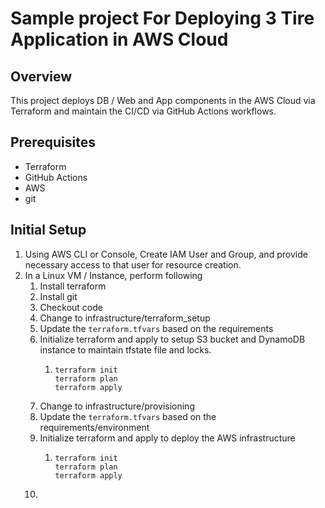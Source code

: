 # Sample project For Deploying 3 Tire Application in AWS Cloud

## Overview

This project deploys DB / Web and App components in the AWS Cloud via 
Terraform and maintain the CI/CD via GitHub Actions workflows. 

## Prerequisites 

- Terraform
- GitHub Actions
- AWS
- git

## Initial Setup

1. Using AWS CLI or Console, Create IAM User and Group, and provide necessary access to that user for resource creation. 
2. In a Linux VM / Instance, perform following
   1. Install terraform
   2. Install git
   3. Checkout code
   4. Change to infrastructure/terraform_setup
   5. Update the `terraform.tfvars` based on the requirements
   6. Initialize terraform and apply to setup S3 bucket and DynamoDB instance to maintain tfstate file and locks. 
      1. ````
         terraform init
         terraform plan
         terraform apply
         ````
   7. Change to infrastructure/provisioning
   8. Update the `terraform.tfvars` based on the requirements/environment
   9. Initialize terraform and apply to deploy the AWS infrastructure
      1. ````
         terraform init
         terraform plan
         terraform apply
         ````
   10. 